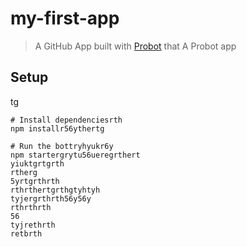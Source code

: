 # my-first-app

> A GitHub App built with [Probot](https://probot.github.io) that A Probot app

## Setup
tg
```shrthrth
# Install dependenciesrth
npm installr56ythertg

# Run the bottryhyukr6y
npm startergrytu56ueregrthert
yiuktgrtgrth
rtherg
5yrtgrthrth
rthrthertgrthgtyhtyh
tyjergrthrth56y56y
rthrthrth
56
tyjrethrth
retbrth
